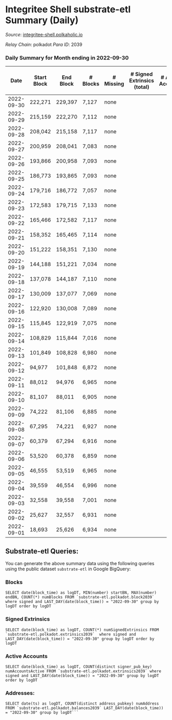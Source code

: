 # Integritee Shell substrate-etl Summary (Daily)

_Source_: [integritee-shell.polkaholic.io](https://integritee-shell.polkaholic.io)

*Relay Chain*: polkadot
*Para ID*: 2039



### Daily Summary for Month ending in 2022-09-30


| Date | Start Block | End Block | # Blocks | # Missing | # Signed Extrinsics (total) | # Active Accounts | # Addresses with Balances | # Events | # Transfers | # XCM Transfers In | # XCM Transfers Out |
| ---- | ----------- | --------- | -------- | --------- | --------------------------- | ----------------- | ------------------------- | -------- | ----------- | ------------------ | ------------------- |
| 2022-09-30 | 222,271 | 229,397 | 7,127 | none |  |  | 1 | 14,254 |   |   |   |
| 2022-09-29 | 215,159 | 222,270 | 7,112 | none |  |  |  | 14,224 |   |   |   |
| 2022-09-28 | 208,042 | 215,158 | 7,117 | none |  |  |  | 14,234 |   |   |   |
| 2022-09-27 | 200,959 | 208,041 | 7,083 | none |  |  |  | 14,166 |   |   |   |
| 2022-09-26 | 193,866 | 200,958 | 7,093 | none |  |  |  | 14,186 |   |   |   |
| 2022-09-25 | 186,773 | 193,865 | 7,093 | none |  |  |  | 14,186 |   |   |   |
| 2022-09-24 | 179,716 | 186,772 | 7,057 | none |  |  |  | 14,114 |   |   |   |
| 2022-09-23 | 172,583 | 179,715 | 7,133 | none |  |  |  | 14,266 |   |   |   |
| 2022-09-22 | 165,466 | 172,582 | 7,117 | none |  |  |  | 14,234 |   |   |   |
| 2022-09-21 | 158,352 | 165,465 | 7,114 | none |  |  |  | 14,228 |   |   |   |
| 2022-09-20 | 151,222 | 158,351 | 7,130 | none |  |  |  | 14,260 |   |   |   |
| 2022-09-19 | 144,188 | 151,221 | 7,034 | none |  |  |  | 14,068 |   |   |   |
| 2022-09-18 | 137,078 | 144,187 | 7,110 | none |  |  |  | 14,220 |   |   |   |
| 2022-09-17 | 130,009 | 137,077 | 7,069 | none |  |  |  | 14,138 |   |   |   |
| 2022-09-16 | 122,920 | 130,008 | 7,089 | none |  |  |  | 14,178 |   |   |   |
| 2022-09-15 | 115,845 | 122,919 | 7,075 | none |  |  |  | 14,150 |   |   |   |
| 2022-09-14 | 108,829 | 115,844 | 7,016 | none |  |  |  | 14,032 |   |   |   |
| 2022-09-13 | 101,849 | 108,828 | 6,980 | none |  |  |  | 13,960 |   |   |   |
| 2022-09-12 | 94,977 | 101,848 | 6,872 | none |  |  |  | 13,744 |   |   |   |
| 2022-09-11 | 88,012 | 94,976 | 6,965 | none |  |  |  | 13,930 |   |   |   |
| 2022-09-10 | 81,107 | 88,011 | 6,905 | none |  |  |  | 13,810 |   |   |   |
| 2022-09-09 | 74,222 | 81,106 | 6,885 | none |  |  |  | 13,770 |   |   |   |
| 2022-09-08 | 67,295 | 74,221 | 6,927 | none |  |  |  | 13,854 |   |   |   |
| 2022-09-07 | 60,379 | 67,294 | 6,916 | none |  |  |  | 13,832 |   |   |   |
| 2022-09-06 | 53,520 | 60,378 | 6,859 | none |  |  |  | 13,718 |   |   |   |
| 2022-09-05 | 46,555 | 53,519 | 6,965 | none |  |  |  | 13,930 |   |   |   |
| 2022-09-04 | 39,559 | 46,554 | 6,996 | none |  |  |  | 13,992 |   |   |   |
| 2022-09-03 | 32,558 | 39,558 | 7,001 | none |  |  |  | 14,002 |   |   |   |
| 2022-09-02 | 25,627 | 32,557 | 6,931 | none |  |  |  | 13,862 |   |   |   |
| 2022-09-01 | 18,693 | 25,626 | 6,934 | none |  |  |  | 13,868 |   |   |   |

## Substrate-etl Queries:
You can generate the above summary data using the following queries using the public dataset `substrate-etl` in Google BigQuery:


### Blocks
```
SELECT date(block_time) as logDT, MIN(number) startBN, MAX(number) endBN, COUNT(*) numBlocks FROM `substrate-etl.polkadot.block2039`  where signed and LAST_DAY(date(block_time)) = "2022-09-30" group by logDT order by logDT
```


### Signed Extrinsics
```
SELECT date(block_time) as logDT, COUNT(*) numSignedExtrinsics FROM `substrate-etl.polkadot.extrinsics2039`  where signed and LAST_DAY(date(block_time)) = "2022-09-30" group by logDT order by logDT
```


### Active Accounts
```
SELECT date(block_time) as logDT, COUNT(distinct signer_pub_key) numAccountsActive FROM `substrate-etl.polkadot.extrinsics2039` where signed and LAST_DAY(date(block_time)) = "2022-09-30" group by logDT order by logDT
```


### Addresses:
```
SELECT date(ts) as logDT, COUNT(distinct address_pubkey) numAddress FROM `substrate-etl.polkadot.balances2039` LAST_DAY(date(block_time)) = "2022-09-30" group by logDT```

